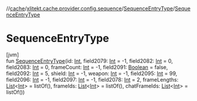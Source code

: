 //[cache](../../../index.md)/[xlitekt.cache.provider.config.sequence](../index.md)/[SequenceEntryType](index.md)/[SequenceEntryType](-sequence-entry-type.md)

# SequenceEntryType

[jvm]\
fun [SequenceEntryType](-sequence-entry-type.md)(id: [Int](https://kotlinlang.org/api/latest/jvm/stdlib/kotlin/-int/index.html), field2079: [Int](https://kotlinlang.org/api/latest/jvm/stdlib/kotlin/-int/index.html) = -1, field2082: [Int](https://kotlinlang.org/api/latest/jvm/stdlib/kotlin/-int/index.html) = 0, field2083: [Int](https://kotlinlang.org/api/latest/jvm/stdlib/kotlin/-int/index.html) = 0, frameCount: [Int](https://kotlinlang.org/api/latest/jvm/stdlib/kotlin/-int/index.html) = -1, field2091: [Boolean](https://kotlinlang.org/api/latest/jvm/stdlib/kotlin/-boolean/index.html) = false, field2092: [Int](https://kotlinlang.org/api/latest/jvm/stdlib/kotlin/-int/index.html) = 5, shield: [Int](https://kotlinlang.org/api/latest/jvm/stdlib/kotlin/-int/index.html) = -1, weapon: [Int](https://kotlinlang.org/api/latest/jvm/stdlib/kotlin/-int/index.html) = -1, field2095: [Int](https://kotlinlang.org/api/latest/jvm/stdlib/kotlin/-int/index.html) = 99, field2096: [Int](https://kotlinlang.org/api/latest/jvm/stdlib/kotlin/-int/index.html) = -1, field2097: [Int](https://kotlinlang.org/api/latest/jvm/stdlib/kotlin/-int/index.html) = -1, field2078: [Int](https://kotlinlang.org/api/latest/jvm/stdlib/kotlin/-int/index.html) = 2, frameLengths: [List](https://kotlinlang.org/api/latest/jvm/stdlib/kotlin.collections/-list/index.html)&lt;[Int](https://kotlinlang.org/api/latest/jvm/stdlib/kotlin/-int/index.html)&gt; = listOf(), frameIds: [List](https://kotlinlang.org/api/latest/jvm/stdlib/kotlin.collections/-list/index.html)&lt;[Int](https://kotlinlang.org/api/latest/jvm/stdlib/kotlin/-int/index.html)&gt; = listOf(), chatFrameIds: [List](https://kotlinlang.org/api/latest/jvm/stdlib/kotlin.collections/-list/index.html)&lt;[Int](https://kotlinlang.org/api/latest/jvm/stdlib/kotlin/-int/index.html)&gt; = listOf())
